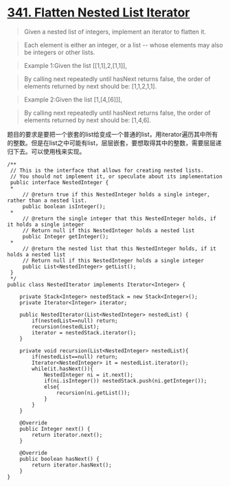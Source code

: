 # [341. Flatten Nested List Iterator](https://leetcode.com/problems/flatten-nested-list-iterator/)

> Given a nested list of integers, implement an iterator to flatten it.

> Each element is either an integer, or a list -- whose elements may also be integers or other lists.

> Example 1:Given the list [[1,1],2,[1,1]],

> By calling next repeatedly until hasNext returns false, the order of elements returned by next should be: [1,1,2,1,1].

> Example 2:Given the list [1,[4,[6]]],

> By calling next repeatedly until hasNext returns false, the order of elements returned by next should be: [1,4,6].

题目的要求是要把一个嵌套的list给变成一个普通的list，用iterator遍历其中所有的整数。但是在list之中可能有list，层层嵌套，要想取得其中的整数，需要层层递归下去。可以使用栈来实现。


	/**
	 // This is the interface that allows for creating nested lists.
	 // You should not implement it, or speculate about its implementation
	 public interface NestedInteger {
	 *
	     // @return true if this NestedInteger holds a single integer, rather than a nested list.
	     public boolean isInteger();
	 *
	     // @return the single integer that this NestedInteger holds, if it holds a single integer
	     // Return null if this NestedInteger holds a nested list
	     public Integer getInteger();
	 *
	     // @return the nested list that this NestedInteger holds, if it holds a nested list
	     // Return null if this NestedInteger holds a single integer
	     public List<NestedInteger> getList();
	 }
	 */
	public class NestedIterator implements Iterator<Integer> {

		private Stack<Integer> nestedStack = new Stack<Integer>();
		private Iterator<Integer> iterator;
		
	    public NestedIterator(List<NestedInteger> nestedList) {
	    	if(nestedList==null) return;
	    	recursion(nestedList);
	    	iterator = nestedStack.iterator();
	    }
	    
	    private void recursion(List<NestedInteger> nestedList){
	    	if(nestedList==null) return;
	    	Iterator<NestedInteger> it = nestedList.iterator();
	    	while(it.hasNext()){
	    		NestedInteger ni = it.next();
	    		if(ni.isInteger()) nestedStack.push(ni.getInteger());
	    		else{
	    			recursion(ni.getList());
	    		}
	    	}
	    }

	    @Override
	    public Integer next() {
	    	return iterator.next();
	    }

	    @Override
	    public boolean hasNext() {
	    	return iterator.hasNext();
	    }
	}



